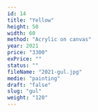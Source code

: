 ```yaml
---
id: 14
title: "Yellow"
height: 50
width: 60
method: "Acrylic on canvas"
year: 2021
price: "3300"
exPrice: ""
status: ""
fileName: "2021-gul.jpg"
medie: "painting"
draft: "false"
slug: "gul"
weight: "120"
---
```

